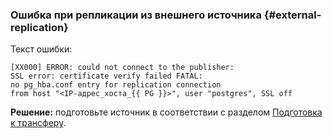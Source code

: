 ### Ошибка при репликации из внешнего источника {#external-replication}

Текст ошибки:

```text
[XX000] ERROR: could not connect to the publisher:
SSL error: certificate verify failed FATAL:
no pg_hba.conf entry for replication connection
from host "<IP-адрес_хоста_{{ PG }}>", user "postgres", SSL off
```

**Решение:** подготовьте источник в соответствии с разделом [Подготовка к трансферу](../../../../data-transfer/operations/prepare.md#source-pg).
